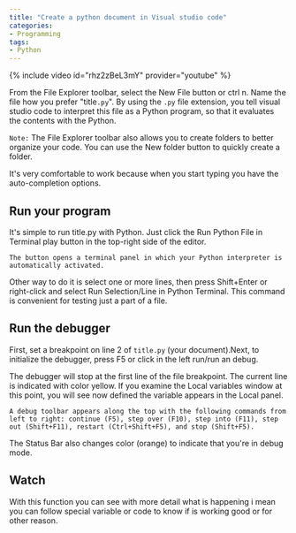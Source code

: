 ```yaml
---
title: "Create a python document in Visual studio code"
categories:
- Programming
tags:
- Python
---
```


{% include video id="rhz2zBeL3mY" provider="youtube" %}

From the File Explorer toolbar, select the New File button or ctrl n. Name the file how you prefer "title`.py`". By using the `.py` file extension, you tell visual studio code to interpret this file as a Python program, so that it evaluates the contents with the Python.

`Note:` The File Explorer toolbar also allows you to create folders  to better organize your code. You can use the New folder button to quickly create a folder.

It's very comfortable to work because when you start typing you have the auto-completion options.

## Run your program

It's simple to run title.py with Python. Just click the Run Python File in Terminal play button in the top-right side of the editor.

`The button opens a terminal panel in which your Python interpreter is automatically activated.`

Other way to do it is select one or more lines, then press Shift+Enter or right-click and select Run Selection/Line in Python Terminal.
This command is convenient for testing just a part of a file.

## Run the debugger

First, set a breakpoint on line 2 of `title.py` (your document).Next, to initialize the debugger, press F5 or click in the left run/run an debug.

The debugger will stop at the first line of the file breakpoint. The current line is indicated with color  yellow.
If you examine the Local variables window at this point, you will see now defined the variable appears in the Local panel.

`A debug toolbar appears along the top with the following commands from left to right: continue (F5), step over (F10), step into (F11), step out (Shift+F11), restart (Ctrl+Shift+F5), and stop (Shift+F5).`


The Status Bar also changes color (orange) to indicate that you're in debug mode.

## Watch

With this function you can see with more detail what is happening i mean you can follow special variable or code to know if is working good or for other reason.
